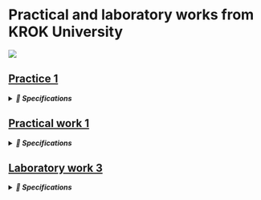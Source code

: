 # **Practical and laboratory works from KROK University**

 <img src="https://cabinet.krok.edu.ua:8443/img/logo.png">

## [**Practice 1**](https://github.com/Maksydenko/Practices/blob/main/practice_01.py)

<details><summary><b><i>📜 Specifications</i></b></summary>

<b>Exercise 1.</b> Write a Python-script that displays the message “Hello world”.<br>
<b>Exercise 2.</b> Rewrite the first script to display three any messages.<br>
<b>Exercise 3.</b> Write a Python-script to reads values for the length and width of a rectangle and returns the area of the rectangle.<br>
<b>Exercise 4.</b> Write a program that requests the user to enter two numbers and prints the sum, product, difference and quotient of the two numbers.<br>
<b>Exercise 5.</b> Write a program that reads in the radius of a circle and prints the circle’s diameter, circumference and area. Use the constant value 3.14159 for π. Do these calculations in output statements.

</details>

## [**Practical work 1**](https://github.com/Maksydenko/Practices/blob/main/practical_work_01.py)

<details><summary><b><i>📜 Specifications</i></b></summary>

**Task 1. Construct these numeric values:**

* Integer zero.
* Floating point zero.
* Integer one hundred and one.
* Floating point one thousand.
* Floating point one thousand using scientific notation.
* Create a positive integer, a negative integer, and zero. Assign them to variables.
* Write several arithmetic expressions. Bind the values to variables. Use a variety of operators, e.g. +, -, /, *, etc. Use parentheses to control operator scope.
* Create several floats and assign them to variables.
* Write several arithmetic expressions containing your float variables.
* Write several expressions using mixed arithmetic (integers and floats).
* Obtain a float as a result of division of one integer by another; do so by explicitly converting one integer to a float.

**Task 2. Type Conversation:**

* Construct an integer from the string "123".
* Construct a float from the integer 123.
* Construct an integer from the float 12.345.


**Task 3. Digits of a Number:**

* Write a Python-script that detects the last 4 digits of a credit card.
* Find the sum of the digits of a three-digit number.

</details>

## [**Laboratory work 3**](https://github.com/Maksydenko/Practices/blob/main/laboratory_work_03.py)

<details><summary><b><i>📜 Specifications</i></b></summary>

Organize data input and format output of specified data types according to the option number. In the table. for each option there are requirements for the amount, type and format of data. Organize the output of each object using the% operator, the method str.format () and ‘f’ lines

<table border="1" cellspacing="0" cellpadding="0" width="604">
    <tr>
        </td>
        <td width="151" colspan="2" valign="top">
        <p align="center">Integers</p>
        </td>
        <td width="171" colspan="4" valign="top">
        <p align="center">Real numbers</p>
        </td>
        <td width="94" rowspan="3" valign="top">
        <p align="center">The number of characters in a line</p>
        </td>
        <td width="122" rowspan="3" valign="top">
        <p align="center">The value of a logical object</p>
        </td>
    </tr>
    <tr>
        <td width="63" rowspan="2" valign="top">
        <p align="center">Number of numbers</p>
        </td>
        <td width="87" rowspan="2" valign="top">
        <p align="center">The width of the number field</p>
        </td>
        <td width="66" rowspan="2" valign="top">
        <p align="center">Number of numbers</span></p>
        </td>
        <td width="38" rowspan="2" valign="top">
        <p align="center">Real floating point number (specified output field width)</p>
        </td>
        <td width="67" colspan="2" valign="top">
        <p align="center">A real number with a fixed point</p>
        </td>
    </tr>
    <tr>
        <td width="28">
        <p align="center">Output field width</p>
        </td>
        <td width="38">
        <p align="center">Number of positions after the point</p>
        </td>
    </tr>
    <tr>
        <td width="63" valign="top">
        <p align="center">2</p>
        </td>
        <td width="87" valign="top">
        <p align="center">5</p>
        </td>
        <td width="66" valign="top">
        <p align="center">4</p>
        </td>
        <td width="38" valign="top">
        <p align="center">8</p>
        </td>
        <td width="28">
        <p align="center">7</p>
        </td>
        <td width="38">
        <p align="center">4</p>
        </td>
        <td width="94" valign="top">
        <p align="center">2</p>
        </td>
        <td width="122" valign="top">
        <p align="center">True</p>
        </td>
 </tr>
</table>
</details>